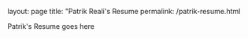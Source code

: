 layout: page
title: "Patrik Reali's Resume
permalink: /patrik-resume.html

Patrik's Resume goes here
